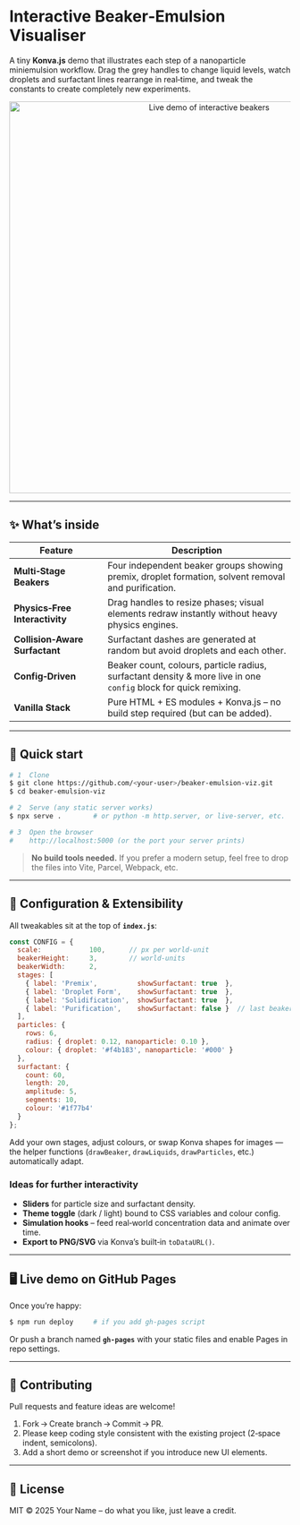 # Interactive Beaker‑Emulsion Visualiser

A tiny **Konva.js** demo that illustrates each step of a nanoparticle miniemulsion workflow.  Drag the grey handles to change liquid levels, watch droplets and surfactant lines rearrange in real‑time, and tweak the constants to create completely new experiments.

<p align="center">
  <!-- Replace with an actual GIF/screenshot once you record it -->
  <img src="docs/demo.gif" alt="Live demo of interactive beakers" width="700" />
</p>

---

## ✨ What’s inside

| Feature                        | Description                                                                                                      |
| ------------------------------ | ---------------------------------------------------------------------------------------------------------------- |
| **Multi‑Stage Beakers**        | Four independent beaker groups showing premix, droplet formation, solvent removal and purification.              |
| **Physics‑Free Interactivity** | Drag handles to resize phases; visual elements redraw instantly without heavy physics engines.                   |
| **Collision‑Aware Surfactant** | Surfactant dashes are generated at random but avoid droplets and each other.                                     |
| **Config‑Driven**              | Beaker count, colours, particle radius, surfactant density & more live in one `config` block for quick remixing. |
| **Vanilla Stack**              | Pure HTML + ES modules + Konva.js – no build step required (but can be added).                                   |

---

## 🚀 Quick start

```bash
# 1  Clone
$ git clone https://github.com/<your‑user>/beaker‑emulsion‑viz.git
$ cd beaker‑emulsion‑viz

# 2  Serve (any static server works)
$ npx serve .        # or python -m http.server, or live‑server, etc.

# 3  Open the browser
#    http://localhost:5000 (or the port your server prints)
```

> **No build tools needed.** If you prefer a modern setup, feel free to drop the files into Vite, Parcel, Webpack, etc.

---

## 🔧 Configuration & Extensibility

All tweakables sit at the top of **`index.js`**:

```js
const CONFIG = {
  scale:            100,      // px per world‑unit
  beakerHeight:     3,        // world‑units
  beakerWidth:      2,
  stages: [
    { label: 'Premix',          showSurfactant: true  },
    { label: 'Droplet Form',    showSurfactant: true  },
    { label: 'Solidification',  showSurfactant: true  },
    { label: 'Purification',    showSurfactant: false }  // last beaker → no surfactant
  ],
  particles: {
    rows: 6,
    radius: { droplet: 0.12, nanoparticle: 0.10 },
    colour: { droplet: '#f4b183', nanoparticle: '#000' }
  },
  surfactant: {
    count: 60,
    length: 20,
    amplitude: 5,
    segments: 10,
    colour: '#1f77b4'
  }
};
```

Add your own stages, adjust colours, or swap Konva shapes for images — the helper functions (`drawBeaker`, `drawLiquids`, `drawParticles`, etc.) automatically adapt.

### Ideas for further interactivity

* **Sliders** for particle size and surfactant density.
* **Theme toggle** (dark / light) bound to CSS variables and colour config.
* **Simulation hooks** – feed real‑world concentration data and animate over time.
* **Export to PNG/SVG** via Konva’s built‑in `toDataURL()`.

---

## 🖥  Live demo on GitHub Pages

Once you’re happy:

```bash
$ npm run deploy     # if you add gh‑pages script
```

Or push a branch named **`gh-pages`** with your static files and enable Pages in repo settings.

---

## 🤝 Contributing

Pull requests and feature ideas are welcome!

1. Fork → Create branch → Commit → PR.
2. Please keep coding style consistent with the existing project (2‑space indent, semicolons).
3. Add a short demo or screenshot if you introduce new UI elements.

---

## 📄 License

MIT © 2025 Your Name – do what you like, just leave a credit.

